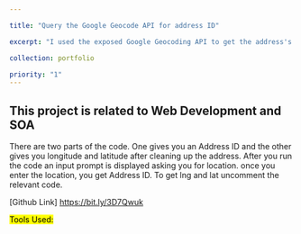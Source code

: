 ```yaml
---

title: "Query the Google Geocode API for address ID"

excerpt: "I used the exposed Google Geocoding API to get the address's latitude and longitude along with address id.  <br/><img src='/images/geocoder-02-01-2.gif'>"

collection: portfolio

priority: "1"
---
```

## This project is related to Web Development and SOA
There are two parts of the code. One gives you an Address ID and the other gives you longitude and latitude after cleaning up the address. 
After you run the code an input prompt is displayed asking you for location. once you enter the location, you get Address ID. To get lng and lat uncomment the relevant code. 

[Github Link] https://bit.ly/3D7Qwuk

<Mark >Tools Used: </Mark>


